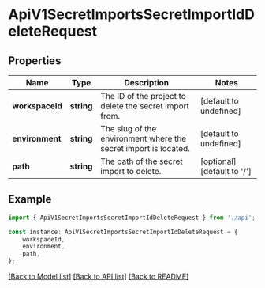 # ApiV1SecretImportsSecretImportIdDeleteRequest


## Properties

Name | Type | Description | Notes
------------ | ------------- | ------------- | -------------
**workspaceId** | **string** | The ID of the project to delete the secret import from. | [default to undefined]
**environment** | **string** | The slug of the environment where the secret import is located. | [default to undefined]
**path** | **string** | The path of the secret import to delete. | [optional] [default to '/']

## Example

```typescript
import { ApiV1SecretImportsSecretImportIdDeleteRequest } from './api';

const instance: ApiV1SecretImportsSecretImportIdDeleteRequest = {
    workspaceId,
    environment,
    path,
};
```

[[Back to Model list]](../README.md#documentation-for-models) [[Back to API list]](../README.md#documentation-for-api-endpoints) [[Back to README]](../README.md)
